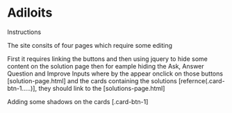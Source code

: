 # Adiloits

Instructions

The site consits of four pages which require some editing

First it requires linking the buttons and then using jquery to hide some content on the solution page
then for eample hiding the Ask, Answer Question and Improve Inputs where by the appear onclick 
on those buttons [solution-page.html] and the cards containing the solutions [refernce(.card-btn-1.....)], they should link to 
the [solutions-page.html]

Adding some shadows on the cards [.card-btn-1] 
